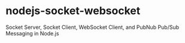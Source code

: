 # nodejs-socket-websocket
Socket Server, Socket Client, WebSocket Client, and PubNub Pub/Sub Messaging in Node.js
